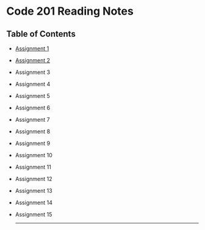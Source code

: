# Code 201 Reading Notes
## Table of Contents
- [Assignment 1](class-01.md)
- [Assignment 2](class-02.md)
- Assignment 3
- Assignment 4
- Assignment 5
- Assignment 6
- Assignment 7
- Assignment 8
- Assignment 9
- Assignment 10
- Assignment 11
- Assignment 12
- Assignment 13
- Assignment 14
- Assignment 15
  
  ---
